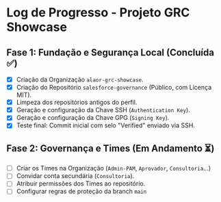 # Log de Progresso - Projeto GRC Showcase

## Fase 1: Fundação e Segurança Local (Concluída ✅)

- [x] Criação da Organização `alaor-grc-showcase`.
- [x] Criação do Repositório `salesforce-governance` (Público, com Licença MIT).
- [x] Limpeza dos repositórios antigos do perfil.
- [x] Geração e configuração da Chave SSH (`Authentication Key`).
- [x] Geração e configuração da Chave GPG (`Signing Key`).
- [x] Teste final: Commit inicial com selo "Verified" enviado via SSH.

## Fase 2: Governança e Times (Em Andamento ⏳)

- [ ] Criar os Times na Organização (`Admin-PAM`, `Aprovador`, `Consultoria`...)
- [ ] Convidar conta secundária (`Consultoria`).
- [ ] Atribuir permissões dos Times ao repositório.
- [ ] Configurar regras de proteção da branch `main`